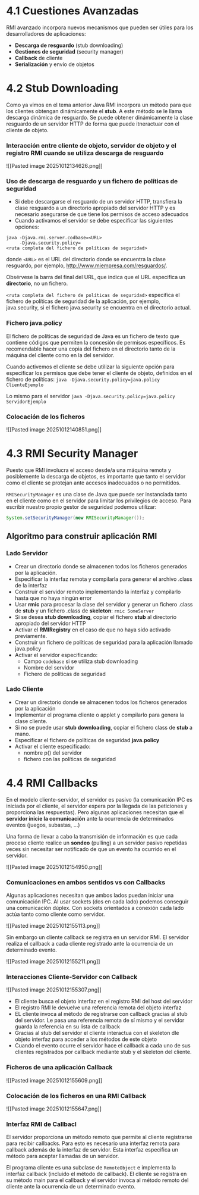 # 4.1 Cuestiones Avanzadas
RMI avanzado incorpora nuevos mecanismos que pueden ser útiles para los desarrolladores de aplicaciones:
- **Descarga de resguardo** (stub downloading)
- **Gestiones de seguridad** (security manager)
- **Callback** de cliente
- **Serialización** y envío de objetos

# 4.2 Stub Downloading
Como ya vimos en el tema anterior Java RMI incorpora un método para que los clientes obtengan dinámicamente el **stub**. A este método se le llama descarga dinámica de resguardo. Se puede obtener dinámicamente la clase resguardo de un servidor HTTP de forma que puede itneractuar con el cliente de objeto.

### Interacción entre cliente de objeto, servidor de objeto y el registro RMI cuando se utiliza descarga de resguardo
![[Pasted image 20251012134626.png]]

### Uso de descarga de resguardo y un fichero de políticas de seguridad
- Si debe descargarse el resguardo de un servidor HTTP, transfiera la clase resguardo a un directorio apropiado del servidor HTTP y es necesario asegurarse de que tiene los permisos de acceso adecuados
- Cuando activamos el servidor se debe especificar las siguientes opciones:

```
java -Djava.rmi.server.codbase=<URL>
     -Djava.security.policy=
<ruta completa del fichero de políticas de seguridad>
``` 



donde `<URL>` es el URL del directorio donde se encuentra la clase resguardo, por ejemplo, http://www.miempresa.com/resguardos/.

Obsérvese la barra del final del URL, que indica que el URL especifica un **directorio**, no un fichero. 

`<ruta completa del fichero de políticas de seguridad>` especifica el fichero de políticas de seguridad de la aplicación, por ejemplo, java.security, si el fichero java.security se encuentra en el directorio actual.


### Fichero java.policy
El fichero de políticas de seguridad de Java es un fichero de texto que contiene códigos que permiten la concesión de permisos específicos. Es recomendable hacer una copia del fichero en el directorio tanto de la máquina del cliente como en la del servidor.

Cuando activemos el cliente se debe utilizar la siguiente opción para especificar los permisos que debe tener el cliente de objeto, definidos en el fichero de políticas:
`java -Djava.security.policy=java.policy ClienteEjemplo` 

Lo mismo para el servidor
`java -Djava.security.policy=java.policy ServidorEjemplo` 


### Colocación de los ficheros
![[Pasted image 20251012140851.png]]

# 4.3 RMI Security Manager
Puesto que RMI involucra el acceso desde/a una máquina remota y posiblemente la descarga de objetos, es importante que tanto el servidor como el cliente se protejan ante accesos inadecuados o no permitidos.

`RMISecurityManager` es una clase de Java que puede ser instanciada tanto en el cliente como en el servidor para limitar los privilegios de acceso. Para escribir nuestro propio gestor de seguridad podemos utilizar:

```java
System.setSecurityManager(new RMISecurityManager());
```

## Algoritmo para construir aplicación RMI
### Lado Servidor
- Crear un directorio donde se almacenen todos los ficheros generados por la aplicación.
- Especificar la interfaz remota y compilarla para generar el archivo .class de la interfaz
- Construir el servidor remoto implementando la interfaz y compilarlo hasta que no haya ningún error
- Usar **rmic** para procesar la clase del servidor y generar un fichero .class de **stub** y un fichero .class de **skeleton**: `rmic SomeServer` 
- Si se desea **stub downloading**, copiar el fichero **stub** al directorio apropiado del servidor HTTP
- Activar el **RMIRegistry** en el caso de que no haya sido activado previamente.
- Construir un fichero de políticas de seguridad para la aplicación llamado java.policy
- Activar el servidor especificando:
	- Campo `codebase` si se utiliza stub downloading
	- Nombre del servidor
	- Fichero de políticas de seguridad

### Lado Cliente
- Crear un directorio donde se almacenen todos los ficheros generados por la aplicación
- Implementar el programa cliente o applet y compilarlo para genera la clase cliente.
- Si no se puede usar **stub downloading**, copiar el fichero class de **stub** a mano.
- Especificar el fichero de políticas de seguridad **java.policy**
- Activar el cliente especificado:
	- nombre p() del servidor
	- fichero con las políticas de seguridad

# 4.4 RMI Callbacks
En el modelo cliente-servidor, el servidor es pasivo (la comunicación IPC es iniciada por el cliente, el servidor espera por la llegada de las peticiones y proporciona las respuestas). Pero algunas aplicaciones necesitan que el **servidor inicie la comunicación** ante la ocurrencia de determinados eventos (juegos, subastas, ...)

Una forma de llevar a cabo la transmisión de información es que cada proceso cliente realice un **sondeo** (pulling) a un servidor pasivo repetidas veces sin necesitar ser notificado de que un evento ha ocurrido en el servidor.

![[Pasted image 20251012154950.png]]

### Comunicaciones en ambos sentidos vs con Callbacks
Algunas aplicaciones necesitan que ambos lados puedan iniciar una comunicación IPC. Al usar sockets (dos en cada lado) podemos conseguir una comunicación dúplex. Con sockets orientados a conexión cada lado actúa tanto como cliente como servidor.

![[Pasted image 20251012155113.png]]

Sin embargo un cliente callback se registra en un servidor RMI. El servidor realiza el callback a cada cliente registrado ante la ocurrencia de un determinado evento.

![[Pasted image 20251012155211.png]]

### Interacciones Cliente-Servidor con Callback
![[Pasted image 20251012155307.png]]

- El cliente busca el objeto interfaz en el registro RMI del host del servidor
- El registro RMI le devuelve una referencia remota del objeto interfaz
- EL cliente invoca al método de registrarse con callback gracias al stub del servidor. Le pasa una referencia remota de sí mismo y el servidor guarda la referencia en su lista de callback
- Gracias al stub del servidor el cliente interactua con el skeleton dle objeto interfaz para acceder a los métodos de este objeto
- Cuando el evento ocurre el servidor hace el callback a cada uno de sus clientes registrados por callback mediante stub y el skeleton del cliente.

### Ficheros de una aplicación Callback
![[Pasted image 20251012155609.png]]

### Colocación de los ficheros en una RMI Callback
![[Pasted image 20251012155647.png]]

### Interfaz RMI de Callbacl
El servidor proporciona un método remoto que permite al cliente registrarse para recibir callbacks. Para esto es necesario una interfaz remota para callback además de la interfaz de servidor. Esta interfaz especifica un método para aceptar llamadas de un servidor.

El programa cliente es una subclase de `RemoteObject` e implementa la interfaz callback (incluido el método de callback). El cliente se registra en su método main para el callback y el servidor invoca al método remoto del cliente ante la ocurrencia de un determinado evento.





